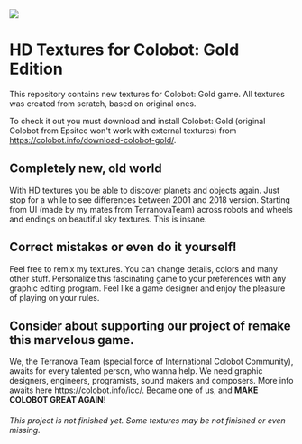 <img src="http://89.191.153.172/colobot/banner_git.png" />
<h1>HD Textures for Colobot: Gold Edition</h1>
This repository contains new textures for Colobot: Gold game. All textures was created from scratch, based on original ones.

To check it out you must download and install Colobot: Gold (original Colobot from Epsitec won't work with external textures) from https://colobot.info/download-colobot-gold/. 

<h2>Completely new, old world</h2>
With HD textures you be able to discover planets and objects again. Just stop for a while to see differences between 2001 and 2018 version. Starting from UI (made by my mates from TerranovaTeam) across robots and wheels and endings on beautiful sky textures. This is insane.

<h2>Correct mistakes or even do it yourself!</h2>
Feel free to remix my textures. You can change details, colors and many other stuff. Personalize this fascinating game to your preferences with any graphic editing program. Feel like a game designer and enjoy the pleasure of playing on your rules.

<h2>Consider about supporting our project of remake this marvelous game.</h2>
We, the Terranova Team (special force of International Colobot Community), awaits for every talented person, who wanna help. We need graphic designers, engineers, programists, sound makers and composers. More info awaits here https://colobot.info/icc/. Became one of us, and <b>MAKE COLOBOT GREAT AGAIN</b>!

<h6>This project is not finished yet. Some textures may be not finished or even missing.</h6>
